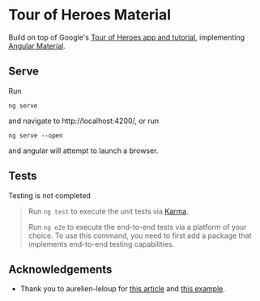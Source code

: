 # Tour of Heroes Material

Build on top of Google's [Tour of Heroes app and tutorial](https://angular.io/tutorial), implementing [Angular Material](https://material.angular.io/).

## Serve

Run

```
ng serve
```

and navigate to http://localhost:4200/, or run

```
ng serve --open
```

and angular will attempt to launch a browser.

## Tests

Testing is not completed

> Run `ng test` to execute the unit tests via [Karma](https://karma-runner.github.io).
> 
> Run `ng e2e` to execute the end-to-end tests via a platform of your choice. To use this command, you need to first add a package that implements end-to-end testing capabilities.

## Acknowledgements

- Thank you to aurelien-leloup for [this article](https://medium.com/@AurelienLeloup/cache-http-requests-with-rxjs-for-angular-eb9bee93824d) and [this example](https://github.com/aurelien-leloup/angular-cache-example).
